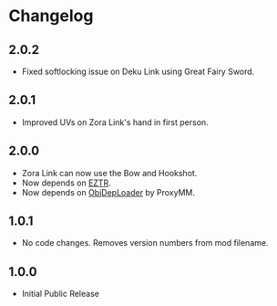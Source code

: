 # Changelog

## 2.0.2

* Fixed softlocking issue on Deku Link using Great Fairy Sword.

## 2.0.1

* Improved UVs on Zora Link's hand in first person.

## 2.0.0

* Zora Link can now use the Bow and Hookshot.
* Now depends on [EZTR](https://thunderstore.io/c/zelda-64-recompiled/p/LT_Schmiddy/EZ_Text_Replacer_API/).
* Now depends on [ObjDepLoader](https://thunderstore.io/c/zelda-64-recompiled/p/ProxyMM/ObjDepLoader/) by ProxyMM.

## 1.0.1

* No code changes. Removes version numbers from mod filename.

## 1.0.0

* Initial Public Release
